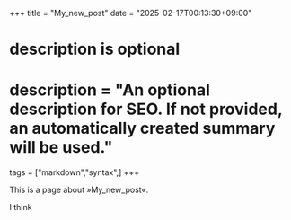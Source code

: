 +++
title = "My_new_post"
date = "2025-02-17T00:13:30+09:00"

#
# description is optional
#
# description = "An optional description for SEO. If not provided, an automatically created summary will be used."

tags = ["markdown","syntax",]
+++

This is a page about »My_new_post«.

I think
